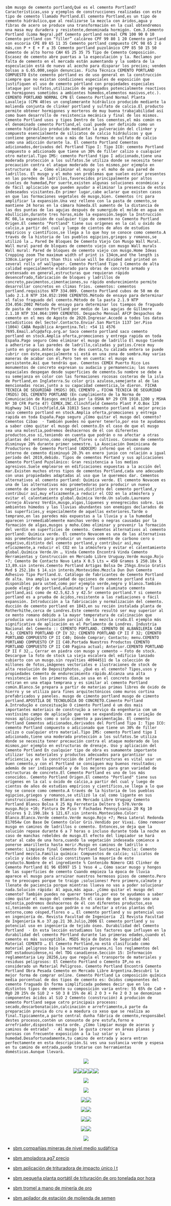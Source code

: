 
```
sbm musgo de cemento portland¿Qué es el cemento Portland? Características,uso y ejemplos de construcciones realizadas con este tipo de cemento llamado Portland.El cemento Portland,es un tipo de cemento hidráulico,que al realizarse la mezcla con áridos,agua y fibras de acero se produce una transformación en la cual obtendremos una masa muy duradera y resistente,denominada hormigón. Cem.3.Cemento Portland (Loma Negra).pdf Cemento portland normal CPN 100 90 0 10 Cemento portland con “filler” calcáreo CPF 99 80 1 20 Cemento portland con escoria CPE 89 65 11 35 Cemento portland compuesto CPC 98 65 2 ó más,con P + E + F ≤ 35 Cemento portland puzolánico CPP 85 50 15 50 Cemento de alto horno CAH 65 25 35 75 Tipo de Cemento Composición. Escasez de cemento abre puertas a la especulación y la. Reclamos por falta de cemento en el mercado están aumentando y la sombra de la especulación está de nuevo al acecho para disparar los precios; venden bolsas a G.65.000,según denuncias. Ficha Técnica CEMENTO PORTLAND COMPUESTO Este cemento pórtland es de uso general en la construcción siempre que no existan condiciones especiales de exposición que justifiquen el uso de cemento pórtland con propiedades especiales (ataque por sulfatos,utilización de agregados potencialmente reactivos en hormigones sometidos a ambientes húmedos,elementos masivos,etc.). CEMENTO PORTLAND NORMAL CPN El Cemento Portland Normal Planta Lavalleja (CPN 40)es un conglomerante hidráulico producido mediante la molienda conjunta de clinker portland y sulfato de calcio.El producto permite obtener hormigones y morteros de muy buena trabajabilidad así como buen desarrollo de resistencia mecánica y final de los mismos. Cemento Portland usos y tipos Dentro de los cementos,el más común es el denominado cemento Portland,el cual puede ser definido como un cemento hidráulico producido mediante la pulveración del clinker y compuesto esencialmente de silicatos de calcio hidráulicos y que contiene generalmente una o más de las formas de sulfato de calcio como una adicción durante la. El cemento Portland Cementos adicionados,derivados del Portland Tipo I: Tipo ICO: cemento Portland compuesto o adicionado que tiene un 30% de filler calizo o cualquier otro material.Tipo IMS: cemento Portland tipo I adicionado,tiene una moderada protección a los sulfatos.Se utiliza donde se necesita tener precaución contra el ataque moderado de los mismos,por ejemplo en estructuras de … Cómo eliminar el musgo y el moho de una pared de ladrillos. El musgo y el moho son problemas que suelen estar presentes en las paredes de ladrillos,favorecidos principalmente por altos niveles de humedad,Por suerte,existen algunas soluciones económicas y de fácil aplicación que pueden ayudar a eliminar la presencia de estos indeseados visitantes.En primer lugar,cabe aclarar que existen casos en que las formaciones vegetales de musgo,bien. Cementos (rc para amplificar la expansión.Una vez relleno con la pasta de cemento,se mantiene 24 horas en la cámara húmeda.El aumento de la distancia de las dos puntas de las agujas después de sumergido el molde en agua en ebullición,durante tres horas,mide la expansión.Según la Instrucción RC 08,la expansión de cualquier tipo de cemento no Cemento Portland Origen.El cemento "Portland" tiene sus orígenes en la cal u óxido de calcio,a partir del cual y luego de cientos de años de estudios empíricos y científicos,se llega a lo que hoy se conoce como cemento.A través de la historia de los pueblos egipcios,griegos y romanos,se utilizó la … Pared De Bloques De Cemento Viejo Con Musgo Wall Mural. Wall mural pared de bloques de cemento viejo con musgo Wall murals Wall mural: Pared de bloques de cemento viejo con musgo.Home Ideas Cropping zoom The maximum width of print is 134cm,and the length is 330cm.Larger prints than this value will be divided and printed on several rolls of wallpaper. Cemento Portland Tipo 1 Cemento de alta calidad especialmente elaborado para obras de concreto armado y pretensado en general,estructuras que requieran rápido desencofrado,fabricación de bloques y ladrillos de concreto,pavimentos,cimentaciones,su rápido endurecimiento permite desarrollar concretos en climas fríos. cementos: cementos portland.requisitos NTP 334.009. Cemento Portland cubos de 50 mm de lado 2.1.8 NTP 334.052:1998 CEMENTOS.Método de ensayo para determinar el falso fraguado del cemento.Método de la pasta 2.1.9 NTP 334.056:2002 Método de ensayo para determinar los tiempos de fraguado de pasta de cemento Portland por medio de las agujas de Gillmore 2.1.10 NTP 334.064:1999 CEMENTOS. Despacho Mensual AFCP Despachos de cemento en el mes de Agosto de 2020.Ingresar.Accedé a todos los datos estadísticos del Sector.Contacto.Enviar.San Martín 1137 1er.Piso (1004) CABA República Argentina.Tel: +54 11 4576 7695.Email.afcp@afcp.org.ar Saco cemento portland saco cemento portland en stock.Amplia oferta,promociones y entrega rapida en toda España.Pago seguro Cómo eliminar el musgo de ladrillo El musgo tiende a adherirse a las paredes de ladrillo,calzadas y patios.Crece muy junto en grupos.Antes de que te des cuenta,tu calzada entera se puede cubrir con éste,especialmente si está en una zona de sombra.Hay varias maneras de acabar con él.Pero ten en cuenta: el musgo es persistente.Así que tendrás que. Cementos CEMEX Puerto Rico Los monumentos de concreto expresan su audacia y permanencia; las naves espaciales despegan desde superficies de cemento.Su nombre se debe a su semejanza en color con las formaciones rocosas costeras de la isla de Portland,en Inglaterra.Su color gris azuloso,semejante al de las mencionadas rocas,junto a su capacidad cementicia,le dieron. FICHA TÉCNICA DE SEGURIDAD (MSDS) DEL CEMENTO … FICHA TÉCNICA DE SEGURIDAD (MSDS) DEL CEMENTO PORTLAND (En cumplimiento de la Norma de Comunicación de Riesgos emitida por la OSHA Nº 29 CFR 1910.1200 y MSHA Nº 30 CFR Parte 47) CEMEX,INC.Clinchfield Cemento Plant P.O.Box 120 Highway 341 Clinchfield,GA 31013 Saco cemento portland al mejor precio saco cemento portland en stock.Amplia oferta,promociones y entrega rapida en toda España.Pago seguro ¿Cómo quitar el musgo del cemento? Cementos Cibao  · También puedes no querer tenerlo,por eso te ayudamos a saber cómo quitar el musgo del cemento.En el caso de que el musgo sea una molestia,podremos deshacernos de él con diferentes productos,eso sí,teniendo en cuenta que podrán o no afectar a otras plantas del entorno,como césped,flores o cultivos. Consumo de cemento disminuye 20% durante primer semestre. La Asociación Dominicana de Productores de Cemento Portland (ADOCEM) informó que el consumo interno de cemento disminuyó 20.3% en enero junio con relación a igual período del 2019,debido. Tipos de cementos Portand y sus aplicaciones Cemento Portland Puzolánico: Gran resistencia a los medios agresivos.Suele emplearse en edificaciones expuestas a la acción del mar.Existen muchos otros tipos de cementos Portland,cada uno adecuado con unas propiedades adaptadas al uso que le queremos dar. Cementos alternativos al cemento portland: Quimica verde. El cemento Novacem es una de las alternativas más prometedoras para producir un nuevo cemento de carbono cero o negativo,distinto del cemento portland,y contribuir así,muy eficazmente,a reducir el CO2 en la atmósfera y evitar el calentamiento global.Química Verde.Un saludo.Laureano Cornejo Álvarez Verdín,musgo,algas,líquenes y ennegrecidos sobre. Los ambientes húmedos y las lluvias abundantes son enemigos declarados de las superficies,y especialmente de aquellas exteriores.Tarde o temprano,en las paredes más expuestas a la lluvia y a la humedad aparecen irremediablemente manchas verdes o negras causadas por la formación de algas,musgos y moho.Cómo eliminar y prevenir la formación del verdín en superficies de cemento. Cementos alternativos al cemento portland: Quimica verde. El cemento Novacem es una de las alternativas más prometedoras para producir un nuevo cemento de carbono cero o negativo,distinto del cemento portland,y contribuir así,muy eficazmente,a reducir el CO2 en la atmósfera y evitar el calentamiento global.Química Verde.Un … Vinda Cemento Encontrá Vinda Cemento Herramientas y Construcción en Mercado Libre Uruguay.Verde musgo.Rojo +7; Cemento De Contacto Novo Lata X 0.5 Lts = 450 Gramos $ 250.18x $ 13,89.sin interés.Cemento Portland Artigas Bolsa De 25kgs.Envio Gratis Mvd $ 252.18x $ 14.sin interés.Montevideo.Mezcla Dun Dun Cemento Adhesivo Tipo Portland.U. Catálogo de fabricantes de Cemento Portland de alta. Una amplia variedad de opciones de cemento portland está disponibles para usted,como por ejemplo verde,negro y blanco.También puede elegir de portland,aluminato y fluoro aluminato cemento portland,así como de 42.5,62.5 y 42.5r cemento portland.Y si cemento portland es a prueba de ácidos,resistente a las radiaciones o fácil expansión. Introducción a la fabricación y normalización del cemento. ducción de cemento portland en 1843,en su recién instalada planta de Rotherhithe,cerca de Londres.Este cemento resultó ser muy superior al ce mento romano debido a la mayor temperatura de calcinación que producía una sinterización parcial de la mezcla cruda.El ejemplo más significativo de aplicación es el Parlamento de Londres. Industria Nacional del Cemento :: CEMENTO PORTLAND. CEMENTO DE ALBAÑILERÍA CAB 4.5; CEMENTO PORTLAND CP IV 32; CEMENTO PORTLAND CP II F 32; CEMENTO PORTLAND COMPUESTO CP II C40; Dónde Comprar; Contacto; menu.CEMENTO PORTLAND COMPUESTO CP II C40.Portada Nuestros Productos CEMENTO PORTLAND COMPUESTO CP II C40 Pagina actual; Anterior.CEMENTO PORTLAND CP II F 32.… Cerrar en piedra con musgo y cemento — Foto de stock. Descargue la foto de stock La vieja escalera del edificio lanzado cubierto con un musgo.sin royalties 40944511 de la colección de millones de fotos,imágenes vectoriales e ilustraciones de stock de alta resolución de Depositphotos. ¿Qué es el cemento? Tipos,usos y propiedades Cemento de endurecimiento rápido.Alcanza una alta resistencia en los primeros días,se usa en el concreto donde se retiran en una etapa temprana y es similar al cemento Portland común.Blanco.Se prepara a partir de materias primas libres de óxido de hierro y se utiliza para fines arquitectónicos como muros cortina prefabricados y paneles. musgo de cimento portland musgo de cimento portland.APOSTILA DE TECNOLOGIA DO CONCRETO.Cimento Portland A.Introdução e conceituação O cimento Portland é um dos mais importantes materiais de construção a serviço da engenharia com um vastíssimo campo de aplicação que vem se expandindo com a criação de novas aplicações como o solo cimento a pavimentação. El cemento Portland Cementos adicionados,derivados del Portland Tipo I: Tipo ICO: cemento Portland compuesto o adicionado que tiene un 30% de filler calizo o cualquier otro material.Tipo IMS: cemento Portland tipo I adicionado,tiene una moderada protección a los sulfatos.Se utiliza donde se necesita tener precaución contra el ataque moderado de los mismos,por ejemplo en estructuras de drenaje. Uso y aplicación del Cemento Portland En cualquier tipo de obra es sumamente importante utilizar los materiales y productos adecuados para garantizar su eficiencia,y en la construcción de infraestructuras es vital usar un buen cemento,y con el Portland se consiguen muy buenos resultados; además de ser indispensable y de los mejores para gran variedad de estructuras de concreto.El Cemento Portland es uno de los más conocidos. Cemento Portland Origen.El cemento "Portland" tiene sus orígenes en la cal u óxido de calcio,a partir del cual y luego de cientos de años de estudios empíricos y científicos,se llega a lo que hoy se conoce como cemento.A través de la historia de los pueblos egipcios,griegos y romanos,se utilizó la cal como ligante en sus construcciones. Cemento Blanco en Mercado Libre Uruguay Cemento Portland Blanco Bolsa X 25 Kg Ferretería Deltero $ 570.Verde musgo.Rojo +10; Pintura De Piso Y Fachadas Pennsylvania 20 Kg 10 Colores $ 2.190.18x $ 121,67.sin interés.Montevideo.Color: Blanco.Blanco.Verde cemento.Verde musgo.Rojo +7; Mesa Lateral Redonda E17054w Con Base De Cemento Color Gris.Vendido por Vivai. Cómo remover musgo en caminos de ladrillos o cemento. Entonces,se deja que la solución repose durante 6 a 7 horas o incluso durante toda la noche en caso de manchas rebeldes de musgo.El efecto del limpiador se hará notar al cabo de una hora,cuando la vegetación indeseada comience a ponerse amarillenta hasta morir.Musgo en caminos de ladrillo o cemento: Limpieza final Cemento Portland Sustancia Mezcla: Cemento Portland mezcla.Familia química: Compuestos de calcio; silicatos de calcio y óxidos de calcio constituyen la mayoría de este producto.Nombre de el ingrediente % Contenido Número CAS Clinker de Cemento Portland 81 96 65997 15 1 Yeso 4 … Cómo sacar musgo y hongos de las superficies de cemento Cuando empieza la época de lluvia aparece el musgo para arruinar nuestros hermosos pisos de cemento.Pero no te preocupes porque te traigo ¡soluciones! Pero primero,calmate y llenate de paciencia porque mientras llueva no vas a poder solucionar nada.Solución rápida: Al agua,más agua. ¿Cómo quitar el musgo del cemento? También puedes no querer tenerlo,por eso te ayudamos a saber cómo quitar el musgo del cemento.En el caso de que el musgo sea una molestia,podremos deshacernos de él con diferentes productos,eso sí,teniendo en cuenta que podrán o no afectar a otras plantas del entorno,como césped,flores o … El cemento portland y su potencial uso en ingeniería de. Revista Facultad de Ingeniería  21 Revista Facultad de Ingeniería N.o 37.pp.21 30.Julio,2006 El cemento portland y su potencial uso en ingeniería de tejido óseo. Durabilidad del Cemento Portland  · En esta lección estudiamos los factores que influyen en la durabilidad del cemento Pórtland durante las primeras edades,cuando el cemento es más susceptible. MSDS Hoja de Datos de Seguridad del Material CEMENTO … El Cemento Portland,no está clasificado como material peligroso bajo la normativa peruana,ni los reglamentos del DOT estadounidense,ni del TDG canadiense.Sección 15: Información reglamentaria Ley 28256,Ley que regula el transporte de materiales y residuos peligrosos: El Cemento Portland o Cemento IP,no es considerado un Material Peligroso. Cemento Portland Encontrá Cemento Portland Obra Pesada Cemento en Mercado Libre Argentina.Descubrí la mejor forma de comprar online. Cemento Pórtland La composición química media porcentual de dos tipos de cemento es: Óxidos componentes del cemento fraguado En forma simplificada podemos decir que en los distintos tipos de cemento su composición varía entre: 55 65% de CaO + MgO 20 25% de SiO 2 + SO 3 8 15% de Al 2 O 3 + Fe 2 O 3 se denominan componentes ácidos al SiO 2 Cemento (construción) A produción de cemento Portland segue catro principais procesos: secado,descarbonatación,calcinación e arrefriamento,á parte da preparación previa do cru e a moedura co xeso que se realiza ao final.Tipicamente,a parte central dunha fábrica de cemento,responsábel destes procesos,contén un conxunto de pre estufa,forno e arrefriador,dispostos nesta orde. ¿Cómo limpiar musgo de aceras y caminos de entrada?  · Al musgo le gusta crecer en áreas planas y porosas con frecuente exposición a la luz solar y la humedad.Desafortunadamente,tu camino de entrada y acera entran perfectamente en esta descripción.Si ves una sustancia verde y espesa en tu camino de entrada,puede tratarse con herramientas domésticas.Aunque llevará. 
```

<div align="center">

<a href="https://es-crusher.shibang-china.com/github&k=sbm+musgo+de+cemento+portland"><img src="https://static.shibang-china.com/es/crusher/logo.jpg"></a>

<a href="https://es-crusher.shibang-china.com/github&k=sbm+musgo+de+cemento+portland"><img src="https://static.shibang-china.com/es/crusher/index.jpg"></a><a href="https://es-crusher.shibang-china.com/material.htmlgithub&k=sbm+musgo+de+cemento+portland"><img src="https://static.shibang-china.com/es/crusher/material.jpg"></a><a href="https://es-crusher.shibang-china.com/application.htmlgithub&k=sbm+musgo+de+cemento+portland"><img src="https://static.shibang-china.com/es/crusher/application.jpg"></a><a href="https://es-crusher.shibang-china.com/aboutus.htmlgithub&k=sbm+musgo+de+cemento+portland"><img src="https://static.shibang-china.com/es/crusher/aboutus.jpg"></a><a href="https://es-crusher.shibang-china.com/contact.htmlgithub&k=sbm+musgo+de+cemento+portland"><img src="https://static.shibang-china.com/es/crusher/contact.jpg"></a>

<a href="https://es-crusher.shibang-china.com/github&k=sbm+musgo+de+cemento+portland"><img src="https://static.shibang-china.com/es/crusher/banner.jpg"></a>

<a href="https://swt.shibang-china.com/github&k=sbm+musgo+de+cemento+portland"><img src="https://static.shibang-china.com/es/crusher/text.jpg"></a>

<a href="https://swt.shibang-china.com/github&k=sbm+musgo+de+cemento+portland"><img src="https://static.shibang-china.com/es/crusher/chat.jpg"></a><a href="https://es-crusher.shibang-china.com/contact.htmlgithub&k=sbm+musgo+de+cemento+portland"><img src="https://static.shibang-china.com/es/crusher/message.jpg"></a>

<a href="https://es-crusher.shibang-china.com/products/pe.htmlgithub&k=sbm+musgo+de+cemento+portland"><img src="https://static.shibang-china.com/es/crusher/pe.jpg"></a><a href="https://es-crusher.shibang-china.com/products/pf.htmlgithub&k=sbm+musgo+de+cemento+portland"><img src="https://static.shibang-china.com/es/crusher/pf.jpg"></a>

<a href="https://es-crusher.shibang-china.com/products/hpt.htmlgithub&k=sbm+musgo+de+cemento+portland"><img src="https://static.shibang-china.com/es/crusher/hpt.jpg"></a><a href="https://es-crusher.shibang-china.com/products/vsi.htmlgithub&k=sbm+musgo+de+cemento+portland"><img src="https://static.shibang-china.com/es/crusher/vsi.jpg"></a>

<a href="https://es-crusher.shibang-china.com/products/klv.htmlgithub&k=sbm+musgo+de+cemento+portland"><img src="https://static.shibang-china.com/es/crusher/klv.jpg"></a><a href="https://es-crusher.shibang-china.com/products/portable.htmlgithub&k=sbm+musgo+de+cemento+portland"><img src="https://static.shibang-china.com/es/crusher/portable.jpg"></a>

<a href="https://swt.shibang-china.com/github&k=sbm+musgo+de+cemento+portland"><img src="https://static.shibang-china.com/es/crusher/case.jpg"></a>

</div>


* [sbm compañías mineras de nivel medio sudáfrica](sbm%20compa%C3%B1%C3%ADas%20mineras%20de%20nivel%20medio%20sud%C3%A1frica.md)

* [sbm amoladora ag7 precio](sbm%20amoladora%20ag7%20precio.md)

* [sbm aplicación de trituradora de impacto único l t](sbm%20aplicaci%C3%B3n%20de%20trituradora%20de%20impacto%20%C3%BAnico%20l%20t.md)

* [sbm pequeña planta portátil de trituración de oro tonelada por hora](sbm%20peque%C3%B1a%20planta%20port%C3%A1til%20de%20trituraci%C3%B3n%20de%20oro%20tonelada%20por%20hora.md)

* [sbm tromel a mano de minería de oro](sbm%20tromel%20a%20mano%20de%20miner%C3%ADa%20de%20oro.md)

* [sbm apilador de estación de molienda de semen](sbm%20apilador%20de%20estaci%C3%B3n%20de%20molienda%20de%20semen.md)